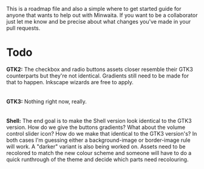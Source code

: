 This is a roadmap file and also a simple where to get started guide for anyone that wants to help out with Minwaita. If you want to be a collaborator just let me know and be precise about what changes you've made in your pull requests.

<h1>Todo</h1>

<b>GTK2:</b>
The checkbox and radio buttons assets closer resemble their GTK3 counterparts but they're not identical. Gradients still need to be made for that to happen. Inkscape wizards are free to apply.
<br>
<br>
<br>
<b>GTK3:</b> 
Nothing right now, really.
<br>
<br>
<br>
<b>Shell:</b> 
The end goal is to make the Shell version look identical to the GTK3 version. How do we give the buttons gradients? What about the volume control slider icon? How do we make that identical to the GTK3 version's? In both cases I'm guessing either a background-image or border-image rule will work.
A "darker" variant is also being worked on. Assets need to be recolored to match the new colour scheme and someone will have to do a quick runthrough of the theme and decide which parts need recolouring.
